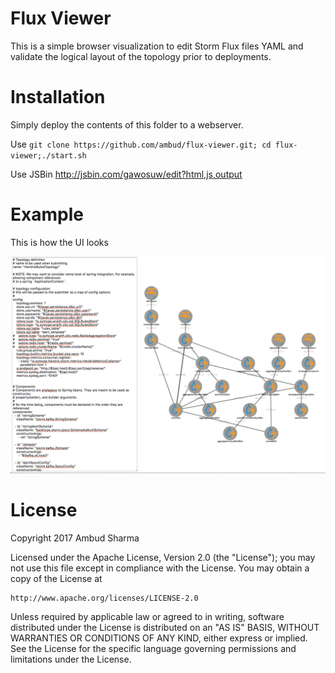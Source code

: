 # Flux Viewer

This is a simple browser visualization to edit Storm Flux files YAML and validate the logical layout of the topology prior to deployments.

# Installation

Simply deploy the contents of this folder to a webserver.

Use ```git clone https://github.com/ambud/flux-viewer.git; cd flux-viewer;./start.sh```

Use JSBin http://jsbin.com/gawosuw/edit?html,js,output

# Example

This is how the UI looks

<img src="./imgs/screenshot.png">

# License

Copyright 2017 Ambud Sharma

Licensed under the Apache License, Version 2.0 (the "License");
you may not use this file except in compliance with the License.
You may obtain a copy of the License at

    http://www.apache.org/licenses/LICENSE-2.0

Unless required by applicable law or agreed to in writing, software
distributed under the License is distributed on an "AS IS" BASIS,
WITHOUT WARRANTIES OR CONDITIONS OF ANY KIND, either express or implied.
See the License for the specific language governing permissions and
limitations under the License.

